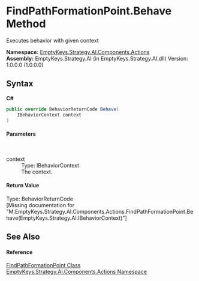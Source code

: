 # FindPathFormationPoint.Behave Method 
 

Executes behavior with given context

**Namespace:**&nbsp;<a href="N_EmptyKeys_Strategy_AI_Components_Actions">EmptyKeys.Strategy.AI.Components.Actions</a><br />**Assembly:**&nbsp;EmptyKeys.Strategy.AI (in EmptyKeys.Strategy.AI.dll) Version: 1.0.0.0 (1.0.0.0)

## Syntax

**C#**<br />
``` C#
public override BehaviorReturnCode Behave(
	IBehaviorContext context
)
```


#### Parameters
&nbsp;<dl><dt>context</dt><dd>Type: IBehaviorContext<br />The context.</dd></dl>

#### Return Value
Type: BehaviorReturnCode<br />\[Missing <returns> documentation for "M:EmptyKeys.Strategy.AI.Components.Actions.FindPathFormationPoint.Behave(EmptyKeys.Strategy.AI.IBehaviorContext)"\]

## See Also


#### Reference
<a href="T_EmptyKeys_Strategy_AI_Components_Actions_FindPathFormationPoint">FindPathFormationPoint Class</a><br /><a href="N_EmptyKeys_Strategy_AI_Components_Actions">EmptyKeys.Strategy.AI.Components.Actions Namespace</a><br />